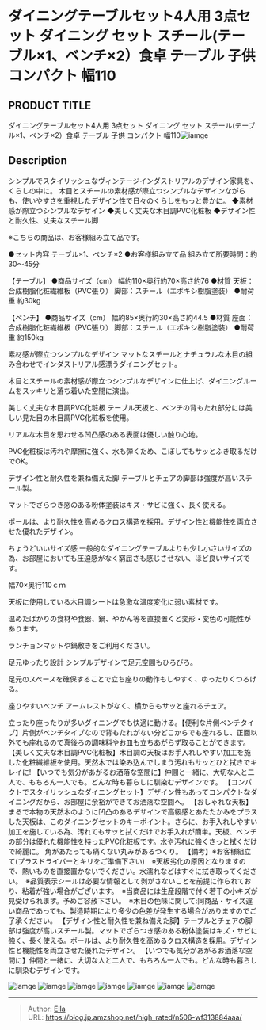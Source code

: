 # ダイニングテーブルセット4人用 3点セット ダイニング セット スチール(テーブル×1、ベンチ×2）食卓 テーブル 子供 コンパクト 幅110


## PRODUCT TITLE 

ダイニングテーブルセット4人用 3点セット ダイニング セット スチール(テーブル×1、ベンチ×2）食卓 テーブル 子供 コンパクト 幅110![iamge](https://b2bfiles1.gigab2b.cn/image/wkseller/7404/20231120_491a025f3c29084004c02505edad4610.jpg)

## Description

シンプルでスタイリッシュなヴィンテージインダストリアルのデザイン家具を、くらしの中に。
木目とスチールの素材感が際立つシンプルなデザインながらも、使いやすさを重視したデザイン性で日々のくらしをもっと豊かに。
◆素材感が際立つシンプルなデザイン
◆美しく丈夫な木目調PVC化粧板
◆デザイン性と耐久性、丈夫なスチール脚

※こちらの商品は、お客様組み立て品です。

●セット内容
テーブル×1、ベンチ×2
●お客様組み立て品
組み立て所要時間：約30～45分

【テーブル】
●商品サイズ（cm）
幅約110×奥行約70×高さ約76
●材質
天板：合成樹脂化粧繊維板（PVC張り）
脚部：スチール（エポキシ樹脂塗装）
●耐荷重
約30kg

【ベンチ】
●商品サイズ（cm）
幅約85×奥行約30×高さ約44.5
●材質
座面：合成樹脂化粧繊維板（PVC張り）
脚部：スチール（エポキシ樹脂塗装）
●耐荷重
約150kg


素材感が際立つシンプルなデザイン
マットなスチールとナチュラルな木目の組み合わせでインダストリアル感漂うダイニングセット。

木目とスチールの素材感が際立つシンプルなデザインに仕上げ、ダイニングルームをスッキリと落ち着いた空間に演出。

美しく丈夫な木目調PVC化粧板
テーブル天板と、ベンチの背もたれ部分には美しい見た目の木目調PVC化粧板を使用。

リアルな木目を思わせる凹凸感のある表面は優しい触り心地。

PVC化粧板は汚れや摩擦に強く、水も弾くため、こぼしてもサッとふき取るだけでOK。

デザイン性と耐久性を兼ね備えた脚
テーブルとチェアの脚部は強度が高いスチール製。

マットでざらつき感のある粉体塗装はキズ・サビに強く、長く使える。

ポールは、より耐久性を高めるクロス構造を採用。デザイン性と機能性を両立させた優れたデザイン。

ちょうどいいサイズ感
一般的なダイニングテーブルよりも少し小さいサイズの為、お部屋においても圧迫感がなく窮屈さも感じさせない、ほど良いサイズです。

幅70×奥行110ｃｍ


天板に使用している木目調シートは急激な温度変化に弱い素材です。

温めたばかりの食材や食器、鍋、やかん等を直接置くと変形・変色の可能性があります。

ランチョンマットや鍋敷きをご利用ください。

足元ゆったり設計
シンプルデザインで足元空間もひろびろ。

足元のスペースを確保することで立ち座りの動作もしやすく、ゆったりくつろげる。

座りやすいベンチ
アームレストがなく、横からもサッと座れるチェア。

立ったり座ったりが多いダイニングでも快適に動ける。【便利な片側ベンチタイプ】片側がベンチタイプなので背もたれがない分どこからでも座れるし、正面以外でも座れるので真後ろの調味料やお皿も立ちあがらず取ることができます。
【美しく丈夫な木目調PVC化粧板】木目調の天板はお手入れしやすい加工を施した化粧繊維板を使用。天然木では染み込んでしまう汚れもサッとひと拭きでキレイに!
【いつでも気分があがるお洒落な空間に】仲間と一緒に、大切な人と二人で、もちろん一人でも。どんな時も暮らしに馴染むデザインです。
【コンパクトでスタイリッシュなダイニングセット】デザイン性もあってコンパクトなダイニングだから、お部屋に余裕ができてお洒落な空間へ。
【おしゃれな天板】まるで本物の天然木のように凹凸のあるデザインで高級感とあたたかみをプラスした天板は、このダイニングセットのキーポイント。さらに、お手入れしやすい加工を施している為、汚れてもサッと拭くだけでお手入れが簡単。天板、ベンチの部分は優れた機能性を持ったPVC化粧板です。水や汚れに強くさっと拭くだけで綺麗に。 角があたっても痛くない丸みがあるつくり。
【備考】※お客様組立て(プラスドライバーとキリをご準備下さい)　※天板劣化の原因となりますので、熱いものを直接置かないでください。水濡れなどはすぐに拭き取ってください。　※品質表示シールは必要な情報として剥がさないことを前提に作られており、粘着が強い場合がございます。　※当商品には生産段階で付く若干の小キズが見受けられます。予めご容赦下さい。　※木目の色味に関して:同商品・サイズ違い商品であっても、製造時期により多少の色差が発生する場合がありますのでご了承ください。
【デザイン性と耐久性を兼ね備えた脚】テーブルとチェアの脚部は強度が高いスチール製。マットでざらつき感のある粉体塗装はキズ・サビに強く、長く使える。ポールは、より耐久性を高めるクロス構造を採用。デザイン性と機能性を両立させた優れたデザイン。
【いつでも気分があがるお洒落な空間に】仲間と一緒に、大切な人と二人で、もちろん一人でも。どんな時も暮らしに馴染むデザインです。


![iamge](https://b2bfiles1.gigab2b.cn/image/wkseller/7404/20231120_9cb7c402b7ad3c12aec4677ab62d83ca.jpg)
![iamge](https://b2bfiles1.gigab2b.cn/image/wkseller/7404/20231120_63f5a094f7b5b3d16494430f940005ed.jpg)
![iamge](https://b2bfiles1.gigab2b.cn/image/wkseller/7404/20231120_4c3a0903d54a7b779205716963eef244.jpg)
![iamge](https://b2bfiles1.gigab2b.cn/image/wkseller/7404/20231120_812c96ea4b279ab7ed4702683c8d8cd0.jpg)
![iamge](https://b2bfiles1.gigab2b.cn/image/wkseller/7404/20231120_e92d68b6627a05abc460969cc5563b1d.jpg)
![iamge](https://b2bfiles1.gigab2b.cn/image/wkseller/7404/20231120_c846c0090376318e189d2124821e24d8.jpg)
![iamge](https://b2bfiles1.gigab2b.cn/image/wkseller/7404/20231120_345b4f0f5f521dd7bf015e163ad4d802.jpg)


---

> Author: [Ella](https://blog.jp.amzshop.net/)  
> URL: https://blog.jp.amzshop.net/high_rated/n506-wf313884aaa/  

